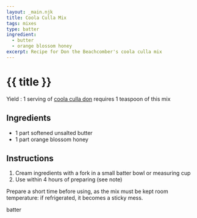 ```yaml
---
layout: _main.njk
title: Coola Culla Mix
tags: mixes
type: batter
ingredient:
  - butter
  - orange blossom honey
excerpt: Recipe for Don the Beachcomber's coola culla mix
---
```


<!-- markdownlint-disable MD025 -->
# {{ title }}
<!-- markdownlint-enable MD025 -->

Yield
  : 1 serving of [coola culla don](/recipes/coola-culla-don/) requires 1 teaspoon of this mix

## Ingredients

* 1 part softened unsalted butter
* 1 part orange blossom honey

## Instructions

1. Cream ingredients with a fork in a small batter bowl or measuring cup
2. Use within 4 hours of preparing (see note)

<tiki-callout type="caution">

  Prepare a short time before using, as the mix must be kept room temperature: if refrigerated, it becomes a sticky mess.
</tiki-callout>

<div
  class="sr-only"
  data-cat[0]="Batter"
  data-ingredient[0]="Butter, unsalted"
  data-ingredient[1]="Honey, orange blossom"
  data-ingredient[2]="Honey"
  data-pagefind-filter="
    Category[data-cat[0]],
    Ingredient[data-ingredient[0]],
    Ingredient[data-ingredient[1]],
    Ingredient[data-ingredient[2]]
  "
>
</div>

<div class="keywords" aria-hidden>batter</div>
